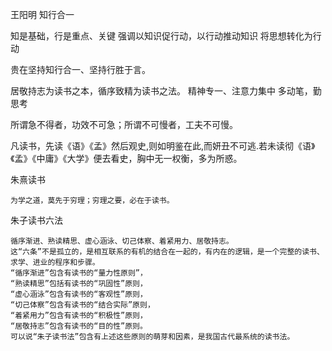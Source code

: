 王阳明 知行合一

知是基础，行是重点、关键
强调以知识促行动，以行动推动知识
将思想转化为行动

贵在坚持知行合一、坚持行胜于言。

居敬持志为读书之本，循序致精为读书之法。
精神专一、注意力集中
多动笔，勤思考

所谓急不得者，功效不可急；所谓不可慢者，工夫不可慢。


凡读书，先读《语》《孟》然后观史,则如明鉴在此,而妍丑不可逃.若未读彻《语》《孟》《中庸》《大学》便去看史，胸中无一权衡，多为所惑。


朱熹读书

	为学之道，莫先于穷理；穷理之要，必在于读书。

朱子读书六法

	循序渐进、熟读精思、虚心涵泳、切己体察、着紧用力、居敬持志。
	这“六条”不是孤立的，是相互联系的有机的结合在一起的，有内在的逻辑，是一个完整的读书、求学、进业的程序和步骤。
	“循序渐进”包含有读书的“量力性原则”，
	“熟读精思”包括有读书的“巩固性”原则，
	“虚心涵泳”包含有读书的“客观性”原则，
	“切己体察”包含有读书的“结合实际”原则，
	“着紧用力”包含有读书的“积极性”原则，
	“居敬持志”包含有读书的“目的性”原则。
	可以说“朱子读书法”包含有上述这些原则的萌芽和因素，是我国古代最系统的读书法。